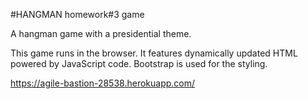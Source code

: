 #HANGMAN
homework#3 game

A hangman game with a presidential theme.

This game runs in the browser.  It features dynamically updated HTML powered by JavaScript code.  Bootstrap is used for the styling.

https://agile-bastion-28538.herokuapp.com/
